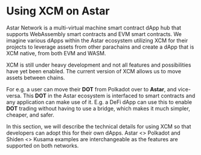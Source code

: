 # Using XCM on Astar

Astar Network is a multi-virtual machine smart contract dApp hub that supports WebAssembly smart contracts and EVM smart contracts. We imagine various dApps within the Astar ecosystem utilizing XCM for their projects to leverage assets from other parachains and create a dApp that is XCM native, from both EVM and WASM.

XCM is still under heavy development and not all features and possibilities have yet been enabled. The current version of XCM allows us to move assets between chains.

For e.g. a user can move their **DOT** from Polkadot over to **Astar**, and vice-versa. This **DOT** in the Astar ecosystem is interfaced to smart contracts and any application can make use of it. E.g. a DeFi dApp can use this to enable **DOT** trading without having to use a bridge, which makes it much simpler, cheaper, and safer.

In this section, we will describe the technical details for using XCM so that developers can adopt this for their own dApps. Astar <> Polkadot and Shiden <> Kusama examples are interchangeable as the features are supported on both networks.
